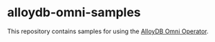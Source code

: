 # alloydb-omni-samples

This repository contains samples for using the [AlloyDB Omni Operator](https://cloud.google.com/alloydb/docs/omni/deploy-kubernetes).
